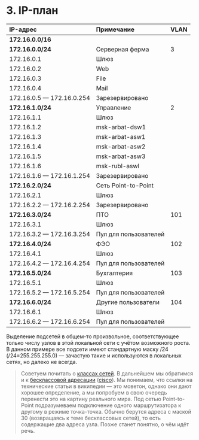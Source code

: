 # 3. IP-план

| IP-адрес | Примечание | VLAN |
| :--- | :--- | :--- |
| **172.16.0.0/16** |  |  |
| **172.16.0.0/24** | Серверная ферма | 3 |
| 172.16.0.1 | Шлюз |  |
| 172.16.0.2 | Web |  |
| 172.16.0.3 | File |  |
| 172.16.0.4 | Mail |  |
| 172.16.0.5 — 172.16.0.254 | Зарезервировано |  |
| **172.16.1.0/24** | Управление | 2 |
| 172.16.1.1 | Шлюз |  |
| 172.16.1.2 | msk-arbat-dsw1 |  |
| 172.16.1.3 | msk-arbat-asw1 |  |
| 172.16.1.4 | msk-arbat-asw2 |  |
| 172.16.1.5 | msk-arbat-asw3 |  |
| 172.16.1.6 | msk-rubl-aswl |  |
| 172.16.1.6 — 172.16.1.254 | Зарезервировано |  |
| **172.16.2.0/24** | Сеть Point-to-Point |  |
| 172.16.2.1 | Шлюз |  |
| 172.16.2.2 — 172.16.2.254 | Зарезервировано |  |
| **172.16.3.0/24** | ПТО | 101 |
| 172.16.3.1 | Шлюз |  |
| 172.16.3.2 — 172.16.3.254 | Пул для пользователей |  |
| **172.16.4.0/24** | ФЭО | 102 |
| 172.16.4.1 | Шлюз |  |
| 172.16.4.2 — 172.16.4.254 | Пул для пользователей |  |
| **172.16.5.0/24** | Бухгалтерия | 103 |
| 172.16.5.1 | Шлюз |  |
| 172.16.5.2 — 172.16.5.254 | Пул для пользователей |  |
| **172.16.6.0/24** | Другие пользователи | 104 |
| 172.16.6.1 | Шлюз |  |
| 172.16.6.2 — 172.16.6.254 | Пул для пользователей |  |

Выделение подсетей в общем-то произвольное, соответствующее только числу узлов в этой локальной сети с учётом возможного роста. В данном примере все подсети имеют стандартную маску /24 \(/24=255.255.255.0\) — зачастую такие и используются в локальных сетях, но далеко не всегда.

> Советуем почитать о [классах сетей](http://ru.wikipedia.org/wiki/Классовая_адресация). В дальнейшем мы обратимся и к [бесклассовой адресации](http://en.wikipedia.org/wiki/Classless_Inter-Domain_Routing) \([cisco](http://www.cisco.com/en/US/tech/tk365/technologies_tech_note09186a00800a67f5.shtml)\). Мы понимаем, что ссылки на технические статьи в википедии — это моветон, однако они дают хорошее определение, а мы попробуем в свою очередь перенести это на картину реального мира. Под сетью Point-to-Point подразумеваем подключение одного маршрутизатора к другому в режиме точка-точка. Обычно берутся адреса с маской 30 \(возвращаясь к теме бесклассовых сетей\), то есть содержащие два адреса узла. Позже станет понятно, о чём идёт речь.

